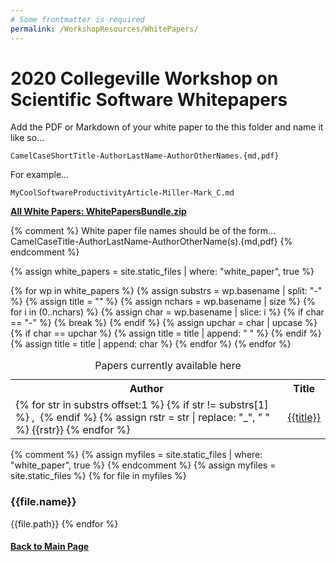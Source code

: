 ```yaml
---
# Some frontmatter is required
permalink: /WorkshopResources/WhitePapers/
---
```

# 2020 Collegeville Workshop on Scientific Software Whitepapers

Add the PDF or Markdown of your white paper to the this folder and
name it like so...

  ```
  CamelCaseShortTitle-AuthorLastName-AuthorOtherNames.{md,pdf}
  ```

For example...

  ```
  MyCoolSoftwareProductivityArticle-Miller-Mark_C.md
  ```

[**All White Papers: WhitePapersBundle.zip**](../WhitePapersBundle.zip)

{% comment %}
  White paper file names should be of the form...
    CamelCaseTitle-AuthorLastName-AuthorOtherName(s).{md,pdf}
{% endcomment %}

{% assign white_papers = site.static_files | where: "white_paper", true %}

<table>
  <caption>Papers currently available here</caption>
  <tr>
    <th>Author</th>
    <th>Title</th>
  </tr>
{% for wp in white_papers %}
  {% assign substrs = wp.basename | split: "-" %}
  <tr>
    <td>
    {% for str in substrs offset:1 %}
        {% if str != substrs[1] %}
           ,&nbsp;
        {% endif %}
        {% assign rstr = str | replace: "_", " " %}
        {{rstr}}
    {% endfor %}
    </td>
    {% assign title = "" %}
    {% assign nchars = wp.basename | size %}
    {% for i in (0..nchars) %}
      {% assign char = wp.basename | slice: i %}
      {% if char == "-" %}
        {% break %}
      {% endif %}
      {% assign upchar = char | upcase %}
      {% if char == upchar %}
         {% assign title = title | append: " " %}
      {% endif %}
      {% assign title = title | append: char %}
    {% endfor %}
    <td><a href="{{wp.name}}">{{title}}</a></td>
  </tr>
{% endfor %}
</table>

{% comment %}
{% assign myfiles = site.static_files | where: "white_paper", true %}
{% endcomment %}
{% assign myfiles = site.static_files %}
{% for file in myfiles %}
<h3>{{file.name}}</h3>
{{file.path}}
{% endfor %}

#### [Back to Main Page](../../index.md)
